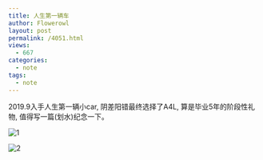 ```yaml
---
title: 人生第一辆车
author: Flowerowl
layout: post
permalink: /4051.html
views:
  - 667
categories:
  - note
tags:
  - note
---
```


2019.9入手人生第一辆小car, 阴差阳错最终选择了A4L, 算是毕业5年的阶段性礼物, 值得写一篇(划水)纪念一下。

![1](http://lazynight.me/wp-content/uploads/2020/01/1.jpg)

![2](http://lazynight.me/wp-content/uploads/2020/01/2.jpg)
